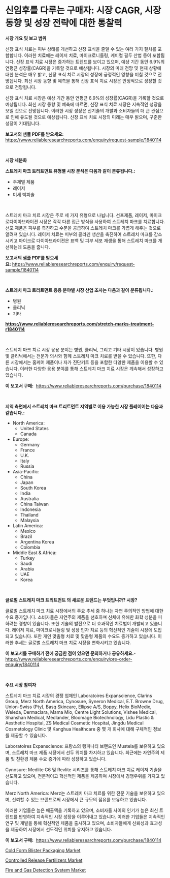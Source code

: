 <p><h1>신임후를 다루는 구매자: 시장 CAGR, 시장 동향 및 성장 전략에 대한 통찰력</h1></p><p><strong>시장 개요 및 보고 범위</strong></p>
<p><p>신장 표식 치료는 피부 상태를 개선하고 신장 표식을 줄일 수 있는 여러 가지 절차를 포함합니다. 이러한 치료에는 레이저 치료, 마이크로니들링, 케미컬 필두 산법 등이 포함됩니다. 신장 표식 치료 시장은 증가하는 트렌드를 보이고 있으며, 예상 기간 동안 6.9%의 연평균 성장률(CAGR)을 기록할 것으로 예상됩니다. 시장의 미래 전망 및 현재 상황에 대한 분석은 매우 밝고, 신장 표식 치료 시장의 성장에 긍정적인 영향을 미칠 것으로 전망됩니다. 최신 시장 동향 및 예측을 통해 신장 표식 치료 시장은 안정적으로 성장할 것으로 전망됩니다. </p><p>신장 표식 치료 시장은 예상 기간 동안 연평균 6.9%의 성장률(CAGR)을 기록할 것으로 예상됩니다. 최신 시장 동향 및 예측에 따르면, 신장 표식 치료 시장은 지속적인 성장을 보일 것으로 전망됩니다. 이러한 시장 성장은 신기술의 개발과 소비자들의 더 큰 관심으로 인해 유도될 것으로 예상됩니다. 신장 표식 치료 시장의 미래는 매우 밝으며, 꾸준한 성장이 기대됩니다.</p></p>
<p><strong>보고서의 샘플 PDF를 받으세요:</strong> <a href="https://www.reliableresearchreports.com/enquiry/request-sample/1840114">https://www.reliableresearchreports.com/enquiry/request-sample/1840114</a></p>
<p>&nbsp;</p>
<p><strong>시장 세분화</strong></p>
<p><strong>스트레치 마크 트리트먼트 유형별 시장 분석은 다음과 같이 분류됩니다.:</strong></p>
<p><ul><li>주제별 제품</li><li>레이저</li><li>미세 박피술</li></ul></p>
<p>&nbsp;</p>
<p><p>스트레치 마크 치료 시장은 주로 세 가지 유형으로 나뉩니다. 선포제품, 레이저, 마이크로다이아브라이젼 시장은 각각 다른 접근 방식을 사용하여 스트레치 마크를 치료합니다. 선포 제품은 피부를 촉진하고 수분을 공급하여 스트레치 마크를 가볍게 해주는 것으로 알려져 있습니다. 레이저 치료는 피부의 콜라겐 생산을 촉진하여 스트레치 마크를 감소시키고 마이크로 다이아브라이젼은 표백 및 피부 세포 재생을 통해 스트레치 마크를 개선하는데 도움을 줍니다.</p></p>
<p><strong>보고서의 샘플 PDF를 받으세요:</strong>&nbsp;<a href="https://www.reliableresearchreports.com/enquiry/request-sample/1840114">https://www.reliableresearchreports.com/enquiry/request-sample/1840114</a></p>
<p>&nbsp;</p>
<p><strong> 스트레치 마크 트리트먼트 응용 분야별 시장 산업 조사는 다음과 같이 분류됩니다.:</strong></p>
<p><ul><li>병원</li><li>클리닉</li><li>기타</li></ul></p>
<p><strong><a href="https://www.reliableresearchreports.com/stretch-marks-treatment-r1840114">https://www.reliableresearchreports.com/stretch-marks-treatment-r1840114</a></strong></p>
<p>&nbsp;</p>
<p><p>스트레치 마크 치료 시장 응용 분야는 병원, 클리닉, 그리고 기타 시장이 있습니다. 병원 및 클리닉에서는 전문가 의사와 함께 스트레치 마크 치료를 받을 수 있습니다. 또한, 다른 시장에서는 홈케어 제품이나 자가 진단키트 등을 포함한 다양한 제품을 이용할 수 있습니다. 이러한 다양한 응용 분야를 통해 스트레치 마크 치료 시장은 계속해서 성장하고 있습니다.</p></p>
<p><strong>이 보고서 구매:</strong>&nbsp; <a href="https://www.reliableresearchreports.com/purchase/1840114">https://www.reliableresearchreports.com/purchase/1840114</a></p>
<p>&nbsp;</p>
<p><strong>지역 측면에서 스트레치 마크 트리트먼트 지역별로 이용 가능한 시장 플레이어는 다음과 같습니다.:</strong></p>
<p><ul>
    <li>
        North America:
        <ul>
            <li>United States</li>
            <li>Canada</li>
        </ul>
    </li>
    <li>
        Europe:
        <ul>
            <li>Germany</li>
            <li>France</li>
            <li>U.K.</li>
            <li>Italy</li>
            <li>Russia</li>
        </ul>
    </li>
    <li>
        Asia-Pacific:
        <ul>
            <li>China</li>
            <li>Japan</li>
            <li>South Korea</li>
            <li>India</li>
            <li>Australia</li>
            <li>China Taiwan</li>
            <li>Indonesia</li>
            <li>Thailand</li>
            <li>Malaysia</li>
        </ul>
    </li>
    <li>
        Latin America:
        <ul>
            <li>Mexico</li>
            <li>Brazil</li>
            <li>Argentina Korea</li>
            <li>Colombia</li>
        </ul>
    </li>
    <li>
        Middle East & Africa:
        <ul>
            <li>Turkey</li>
            <li>Saudi</li>
            <li>Arabia</li>
            <li>UAE</li>
            <li>Korea</li>
        </ul>
    </li>
    </ul></p>
<p>&nbsp;</p>
<p><strong>글로벌 스트레치 마크 트리트먼트 의 새로운 트렌드는 무엇입니까? 시장?</strong></p>
<p><p>글로벌 스트레치 마크 치료 시장에서의 주요 추세 중 하나는 자연 주의적인 방법에 대한 수요 증가입니다. 소비자들은 자연주의 제품을 선호하며 신체에 유해한 화학 성분을 피하려는 경향이 있습니다. 또한 기술의 발전으로 더 효과적인 치료법이 개발되고 있습니다. 레이저 치료, 마이크로니들링 및 성장 인자 치료 등의 혁신적인 기술이 시장에 도입되고 있습니다. 또한 개인 맞춤형 치료 및 맞춤형 제품의 수요도 증가하고 있습니다. 이러한 추세는 글로벌 스트레치 마크 치료 시장을 변화시키고 있습니다.</p></p>
<p><strong>이 보고서를 구매하기 전에 궁금한 점이 있으면 문의하거나 공유하세요.</strong>- <a href="https://www.reliableresearchreports.com/enquiry/pre-order-enquiry/1840114">https://www.reliableresearchreports.com/enquiry/pre-order-enquiry/1840114</a></p>
<p>&nbsp;</p>
<p><strong>주요 시장 참여자</strong></p>
<p><p>스트레치 마크 치료 시장의 경쟁 업체인 Laboratoires Expanscience, Clarins Group, Merz North America, Cynosure, Syneron Medical, E.T. Browne Drug, Union-Swiss (Pty), Basq Skincare, Ellipse A/S, Boppy, Helix BioMedix, Weleda, Dermaclara, Mama Mio, Centre Light Solutions, Vishee Medical, Shanshan Medical, Medlander, Bloomage Biotechnology, Lidu Plastic & Aesthetic Hospital, ZS Medical Cosmetic Hospital, Jingdu Medical Cosmetology Clinic 및 Kanghua Healthcare 중 몇 개 회사에 대해 구체적인 정보를 제공할 수 있습니다.</p><p>Laboratoires Expanscience: 프랑스의 랭피니티 브랜드인 Mustela를 보유하고 있으며, 스트레치 마크 제품 시장에서 선두 위치를 차지하고 있습니다. 최근에는 자연주의 제품 및 친환경 제품 수요 증가에 따라 성장하고 있습니다.</p><p>Cynosure: Medlite C6 및 Revlite 시리즈를 통해 스트레치 마크 치료 레이저 기술을 선도하고 있으며, 전문적이고 혁신적인 제품을 제공하며 시장에서 경쟁우위를 가지고 있습니다.</p><p>Merz North America: Merz는 스트레치 마크 치료를 위한 전문 기술을 보유하고 있으며, 신뢰할 수 있는 브랜드로써 시장에서 큰 규모의 점유를 보유하고 있습니다.</p><p>이러한 기업들은 높은 매출액을 기록하고 있으며, 소비자들 사이의 인기가 높은 최신 트렌드를 반영하여 지속적인 시장 성장을 이루어내고 있습니다. 이러한 기업들은 지속적인 연구 및 개발을 통해 혁신적인 제품을 출시하고 있으며, 소비자들에게 신뢰성과 효과성을 제공하여 시장에서 선도적인 위치를 유지하고 있습니다.</p></p>
<p><strong>이 보고서 구매:</strong>&nbsp;&nbsp;<a href="https://www.reliableresearchreports.com/purchase/1840114">https://www.reliableresearchreports.com/purchase/1840114</a></p>
<p><p><a href="https://issuu.com/reportprime-2/docs/cold-form-blister-packaging-market-size-2030.pptx">Cold Form Blister Packaging Market</a></p><p><a href="https://issuu.com/reportprime-2/docs/controlled-release-fertilizers-mark_e4c4a84f28ae2b">Controlled Release Fertilizers Market</a></p><p><a href="https://view.publitas.com/reportprime-1/fire-and-gas-detection-system-market-size-reveals-the-best-marketing-channels-in-global-industry/">Fire and Gas Detection System Market</a></p></p>